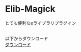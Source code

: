 # Elib-Magick
とても便利なeライブラリプラグイン

<br>以下からダウンロード<br>
<a href="https://github.com/mochagod123/Elib-Magick/archive/refs/heads/main.zip">ダウンロード</a>